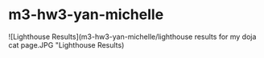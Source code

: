 # m3-hw3-yan-michelle
![Lighthouse Results](m3-hw3-yan-michelle/lighthouse results for my doja cat page.JPG "Lighthouse Results)